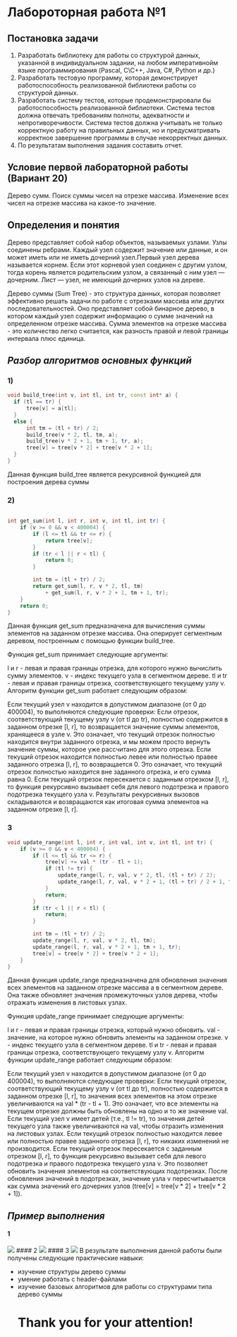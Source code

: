 # Лабороторная работа №1
##   Постановка задачи
1. Разработать библиотеку для работы со структурой данных, указанной в
индивидуальном задании, на любом императивнойм языке
программирования (Pascal, C\C++, Java, C#, Python и др.)
2. Разработать тестовую программу, которая демонстрирует
работоспособность реализованной библиотеки работы со структурой
данных.
3. Разработать систему тестов, которые продемонстрировали бы
работоспособность реализованной библиотеки. Система тестов должна
отвечать требованиям полноты, адекватности и непротиворечивости.
Система тестов должна учитывать не только корректную работу на
правильных данных, но и предусматривать корректное завершение
программы в случае некорректных данных.
4. По результатам выполнения задания составить отчет.
## Условие первой лабораторной работы (Вариант 20)
Дерево сумм. Поиск суммы чисел на отрезке массива. Изменение всех
чисел на отрезке массива на какое-то значение.
 ## Определения и понятия
  Дерево представляет собой набор объектов, называемых узлами. Узлы соединены ребрами. Каждый узел содержит значение или данные, и он может иметь или не иметь дочерний узел.Первый узел дерева называется корнем. Если этот корневой узел соединен с другим узлом, тогда корень является родительским узлом, а связанный с ним узел — дочерним. Лист — узел, не имеющий дочерних узлов на дереве.

  Дерево суммы (Sum Tree) - это структура данных, которая позволяет эффективно решать задачи по работе с отрезками массива или других последовательностей. Оно представляет собой бинарное дерево, в котором каждый узел содержит информацию о сумме значений на определенном отрезке массива. Сумма элементов на отрезке массива - это количество легко считается, как разность правой и левой границы интервала плюс единица.
  ##  *Разбор алгоритмов основных функций*
  ### 1)
  ``` c++
 void build_tree(int v, int tl, int tr, const int* a) {
    if (tl == tr) {
        tree[v] = a[tl];
    }
    else {
        int tm = (tl + tr) / 2;
        build_tree(v * 2, tl, tm, a);
        build_tree(v * 2 + 1, tm + 1, tr, a);
        tree[v] = tree[v * 2] + tree[v * 2 + 1];
    }
}
```
Данная функция build_tree является рекурсивной функцией для построения дерева суммы
### 2)
``` c++

int get_sum(int l, int r, int v, int tl, int tr) {
    if (v >= 0 && v < 400004) {
        if (l <= tl && tr <= r) {
            return tree[v];
        }
        if (tr < l || r < tl) {
            return 0;
        }

        int tm = (tl + tr) / 2;
        return get_sum(l, r, v * 2, tl, tm)
            + get_sum(l, r, v * 2 + 1, tm + 1, tr);
    }
    return 0;
}
```
Данная функция get_sum предназначена для вычисления суммы элементов на заданном отрезке массива. Она оперирует сегментным деревом, построенным с помощью функции build_tree.

Функция get_sum принимает следующие аргументы:

l и r - левая и правая границы отрезка, для которого нужно вычислить сумму элементов.
v - индекс текущего узла в сегментном дереве.
tl и tr - левая и правая границы отрезка, соответствующего текущему узлу v.
Алгоритм функции get_sum работает следующим образом:

Если текущий узел v находится в допустимом диапазоне (от 0 до 400004), то выполняются следующие проверки:
Если отрезок, соответствующий текущему узлу v (от tl до tr), полностью содержится в заданном отрезке [l, r], то возвращается значение суммы элементов, хранящееся в узле v. Это означает, что текущий отрезок полностью находится внутри заданного отрезка, и мы можем просто вернуть значение суммы, которое уже рассчитано для этого отрезка.
Если текущий отрезок находится полностью левее или полностью правее заданного отрезка [l, r], то возвращается 0. Это означает, что текущий отрезок полностью находится вне заданного отрезка, и его сумма равна 0.
Если текущий отрезок пересекается с заданным отрезком [l, r], то функция рекурсивно вызывает себя для левого подотрезка и правого подотрезка текущего узла v. Результаты рекурсивных вызовов складываются и возвращаются как итоговая сумма элементов на заданном отрезке [l, r].
### 3
``` c++
void update_range(int l, int r, int val, int v, int tl, int tr) {
    if (v >= 0 && v < 400004) {
        if (l <= tl && tr <= r) {
            tree[v] += val * (tr - tl + 1);
            if (tl != tr) {
                update_range(l, r, val, v * 2, tl, (tl + tr) / 2);
                update_range(l, r, val, v * 2 + 1, (tl + tr) / 2 + 1, tr);
            }
            return;
        }
        if (tr < l || r < tl) {
            return;
        }

        int tm = (tl + tr) / 2;
        update_range(l, r, val, v * 2, tl, tm);
        update_range(l, r, val, v * 2 + 1, tm + 1, tr);
        tree[v] = tree[v * 2] + tree[v * 2 + 1];
    }
}
```
Данная функция update_range предназначена для обновления значения всех элементов на заданном отрезке массива a в сегментном дереве. Она также обновляет значения промежуточных узлов дерева, чтобы отражать изменения в листовых узлах.

Функция update_range принимает следующие аргументы:

l и r - левая и правая границы отрезка, который нужно обновить.
val - значение, на которое нужно обновить элементы на заданном отрезке.
v - индекс текущего узла в сегментном дереве.
tl и tr - левая и правая границы отрезка, соответствующего текущему узлу v.
Алгоритм функции update_range работает следующим образом:

Если текущий узел v находится в допустимом диапазоне (от 0 до 400004), то выполняются следующие проверки:
Если текущий отрезок, соответствующий текущему узлу v (от tl до tr), полностью содержится в заданном отрезке [l, r], то значения всех элементов на этом отрезке увеличиваются на val * (tr - tl + 1). Это означает, что все элементы на текущем отрезке должны быть обновлены на одно и то же значение val.
Если текущий узел v имеет детей (т.е., tl != tr), то значения детей текущего узла также увеличиваются на val, чтобы отразить изменения на листовых узлах.
Если текущий отрезок полностью находится левее или полностью правее заданного отрезка [l, r], то никаких изменений не производится.
Если текущий отрезок пересекается с заданным отрезком [l, r], то функция рекурсивно вызывает себя для левого подотрезка и правого подотрезка текущего узла v. Это позволяет обновить значения элементов на соответствующих подотрезках.
После обновления значений в подотрезках, значение узла v пересчитывается как сумма значений его дочерних узлов (tree[v] = tree[v * 2] + tree[v * 2 + 1]).

 ##  *Пример выполнения*
  #### 1
 <img src="sem2/README.md/images/p (39).png">
  #### 2
  <img src="sem2/images/p (40).png">
  #### 3
  <img src="sem2/images/p (41).png">
  В результате выполнения данной работы были получены следующие практические навыки:

+ изучение структуры дерево суммы
+ умение работать с header-файлами
+ изучение базовых алгоритмов для работы со структурами типа дерево суммы
  # Thank you for your attention!
